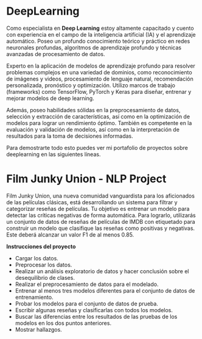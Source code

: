 # DeepLearning

Como especialista en **Deep Learning** estoy altamente capacitado y cuento con experiencia en el campo de la inteligencia artificial (IA) y el aprendizaje automático. Poseo un profundo conocimiento teórico y práctico en redes neuronales profundas, algoritmos de aprendizaje profundo y técnicas avanzadas de procesamiento de datos.

Experto en la aplicación de modelos de aprendizaje profundo para resolver problemas complejos en una variedad de dominios, como reconocimiento de imágenes y videos, procesamiento de lenguaje natural, recomendación personalizada, pronóstico y optimización. Utilizo marcos de trabajo (frameworks) como TensorFlow, PyTorch y Keras para diseñar, entrenar y mejorar modelos de deep learning.

Además, poseo habilidades sólidas en la preprocesamiento de datos, selección y extracción de características, así como en la optimización de modelos para lograr un rendimiento óptimo. También es competente en la evaluación y validación de modelos, así como en la interpretación de resultados para la toma de decisiones informadas.

Para demostrarte todo esto puedes ver mi portafolio de proyectos sobre deeplearning en las siguientes líneas.


# Film Junky Union - NLP Project
Film Junky Union, una nueva comunidad vanguardista para los aficionados de las películas clásicas, está desarrollando un sistema para filtrar y categorizar reseñas de películas. Tu objetivo es entrenar un modelo para detectar las críticas negativas de forma automática. Para lograrlo, utilizarás un conjunto de datos de reseñas de películas de IMDB con etiquetado para construir un modelo que clasifique las reseñas como positivas y negativas. Este deberá alcanzar un valor F1 de al menos 0.85.

**Instrucciones del proyecto**
- Cargar los datos.
- Preprocesar los datos.
- Realizar un análisis exploratorio de datos y hacer conclusión sobre el desequilibrio de clases.
- Realizar el preprocesamiento de datos para el modelado.
- Entrenar al menos tres modelos diferentes para el conjunto de datos de entrenamiento.
- Probar los modelos para el conjunto de datos de prueba.
- Escribir algunas reseñas y clasificarlas con todos los modelos.
- Buscar las diferencias entre los resultados de las pruebas de los modelos en los dos puntos anteriores.
- Mostrar hallazgos.
